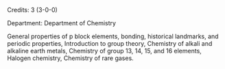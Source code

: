 Credits: 3 (3-0-0)

Department: Department of Chemistry

General properties of p block elements, bonding, historical landmarks, and periodic properties, Introduction to group theory, Chemistry of alkali and alkaline earth metals, Chemistry of group 13, 14, 15, and 16 elements, Halogen chemistry, Chemistry of rare gases.